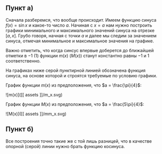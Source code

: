 ## Пункт а)

Сначала разберемся, что вообще происходит. Имеем функцию синуса $f(x) = \sin x$ и какое-то число $a$. Начиная с $x=a$ нам нужно построить графики минимального и максимального значений синуса на отрезке $[a, x]$. Грубо говоря, начная с точки $a$ и далее мы следим за значением синуса, отмечая минимальное и максимальное значения на графике.

Важно отметить, что когда синсус впервые доберется до ближайшей отметки в $-1$ ($1$) функции $m(x)$ ($M(x)$) станут константно равны $-1$ и $1$ соответственно.

На графиках ниже серой пунктирной линией обозначена функция синуса, на основе которой и строятся требуемые по условию графики.

График функции $m(x)$ из предположения, что $a = \frac{\pi}{4}$:

![m(x)]([[ assets ]]/m_x.svg)

График функции $M(x)$ из предположения, что $a = \frac{5\pi}{4}$:

![M(x)]([[ assets ]]/mm_x.svg)

## Пункт б)

Все построения точно такие же с той лишь разницей, что в качестве опорной (серой) линии нужно брать функцию косинуса.